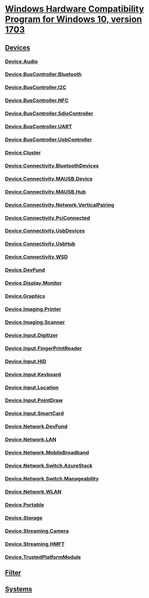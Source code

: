 # [Windows Hardware Compatibility Program for Windows 10, version 1703](index.md)
## [Devices](device.md)
### [Device.Audio](device-audio.md)
### [Device.BusController.Bluetooth](device-buscontroller-bluetooth.md)
### [Device.BusController.I2C](device-buscontroller-i2c.md)
### [Device.BusController.NFC](device-buscontroller-nfc.md)
### [Device.BusController.SdioController](device-buscontroller-sdiocontroller.md)
### [Device.BusController.UART](device-buscontroller-uart.md)
### [Device.BusController.UsbController](device-buscontroller-usbcontroller.md)
### [Device.Cluster](device-cluster.md)
### [Device.Connectivity.BluetoothDevices](device-connectivity-bluetoothdevices.md)
### [Device.Connectivity.MAUSB.Device](device-connectivity-mausb-device.md)
### [Device.Connectivity.MAUSB.Hub](device-connectivity-mausb-hub.md)
### [Device.Connectivity.Network.VerticalPairing](device-connectivity-network-verticalpairing.md)
### [Device.Connectivity.PciConnected](device-connectivity-pciconnected.md)
### [Device.Connectivity.UsbDevices](device-connectivity-usbdevices.md)
### [Device.Connectivity.UsbHub](device-connectivity-usbhub.md)
### [Device.Connectivity.WSD](device-connectivity-wsd.md)
### [Device.DevFund](device-devfund.md)
### [Device.Display.Monitor](device-display-monitor.md)
### [Device.Graphics](device-graphics.md)
### [Device.Imaging.Printer](device-imaging-printer.md)
### [Device.Imaging.Scanner](device-imaging-scanner.md)
### [Device.Input.Digitizer](device-input-digitizer.md)
### [Device.Input.FingerPrintReader](device-input-fingerprintreader.md)
### [Device.Input.HID](device-input-hid.md)
### [Device.Input.Keyboard](device-input-keyboard.md)
### [Device.Input.Location](device-input-location.md)
### [Device.Input.PointDraw](device-input-pointdraw.md)
### [Device.Input.SmartCard](device-input-smartcard.md)
### [Device.Network.DevFund](device-network-devfund.md)
### [Device.Network.LAN](device-network-lan.md)
### [Device.Network.MobileBroadband](device-network-mobilebroadband.md)
### [Device.Network.Switch.AzureStack](device-network-switch-azurestack.md)
### [Device.Network.Switch.Manageability](device-network-switch-manageability.md)
### [Device.Network.WLAN](device-network-wlan.md)
### [Device.Portable](device-portable.md)
### [Device.Storage](device-storage.md)
### [Device.Streaming.Camera](device-streaming-camera.md)
### [Device.Streaming.HMFT](device-streaming-hmft.md)
### [Device.TrustedPlatformModule](device-trustedplatformmodule.md)
## [Filter](filter.md)
## [Systems](systems.md)